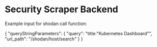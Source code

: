 # Security Scraper Backend

Example input for shodan call function:

{
  "queryStringParameters": {
    "query": "title:\"Kubernetes Dashboard\"",
    "url_path": "/shodan/host/search"
  }
}  
